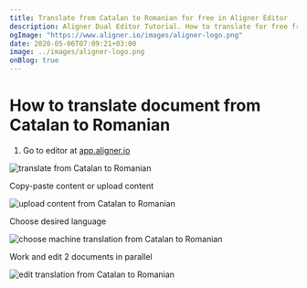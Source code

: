 ```yaml
---
title: Translate from Catalan to Romanian for free in Aligner Editor
description: Aligner Dual Editor Tutorial. How to translate for free from Catalan to Romanian. Aligner is multilingual document management platform. 
ogImage: "https://www.aligner.io/images/aligner-logo.png"
date: 2020-05-06T07:09:21+03:00
image: ../images/aligner-logo.png
onBlog: true
---
```


# How to translate document from Catalan to Romanian

1. Go to editor at [app.aligner.io](https://app.aligner.io "Aligner App web page")

![translate from Catalan to Romanian](../aligner-blank-editor.png "translate from Catalan to Romanian")

Copy-paste content or upload content

![upload content from Catalan to Romanian](../aligner-uploaded-document.png "upload content from Catalan to Romanian")

Choose desired language

![choose machine translation from Catalan to Romanian](../aligner-language-dropdown.png "choose machine translation from Catalan to Romanian")

Work and edit 2 documents in parallel

![edit translation from Catalan to Romanian](../aligner-double-sitded-editor.png "edit translation from Catalan to Romanian")

